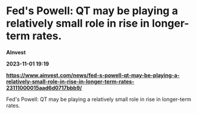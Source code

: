 # Fed's Powell: QT may be playing a relatively small role in rise in longer-term rates.
**AInvest**

**2023-11-01 19:19**

**https://www.ainvest.com/news/fed-s-powell-qt-may-be-playing-a-relatively-small-role-in-rise-in-longer-term-rates-23111000015aad6d0717bbb9/**

Fed's Powell: QT may be playing a relatively small role in rise in longer-term rates.